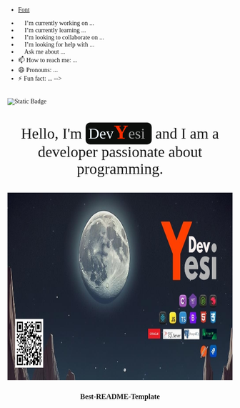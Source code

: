 * [Font]([https://fontawesome.com](https://fonts.googleapis.com/css2?family=Margarine&display=swap))

- 🔭 I’m currently working on ...
- 🌱 I’m currently learning ...
- 👯 I’m looking to collaborate on ...
- 🤔 I’m looking for help with ...
- 💬 Ask me about ...
- 📫 How to reach me: ...
- 😄 Pronouns: ...
- ⚡ Fun fact: ...
-->
<br />
<img alt="Static Badge" src="https://img.shields.io/badge/Linkedin-blue?logo=linkedin&logoColor=white&labelColor=blue&link=https%3A%2F%2Fwww.linkedin.com%2Fin%2Fyesid-alejandro-sacaca-carrasco-656831155%2F">

<body style="font-family: Calibri, Cochin, Georgia, Times;">
    <p style="text-align: center; font-size: 34px;">
        Hello, I'm <span style="background: #0c0e0c; border-radius: 10px; padding: 6px 6px 6px 6px;"> <span
                style="color: aliceblue;">Dev</span><span
                style="color: #F62A00; font-weight: bold; font-size: 45px;">Y</span><span
                style="color: #eaebeaa9;">esi</span> </span>
        &nbsp;and I am a developer passionate about programming.
    </p>

</body>

<div align="center">
  <a>
    <img src="img/imgHeader.jpg" alt="Logo" width="1024" height="420">
  </a>

  <h3 align="center">Best-README-Template</h3>

</div>
